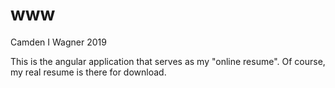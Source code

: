 # www

Camden I Wagner 2019

This is the angular application that serves as my "online resume".
Of course, my real resume is there for download.
